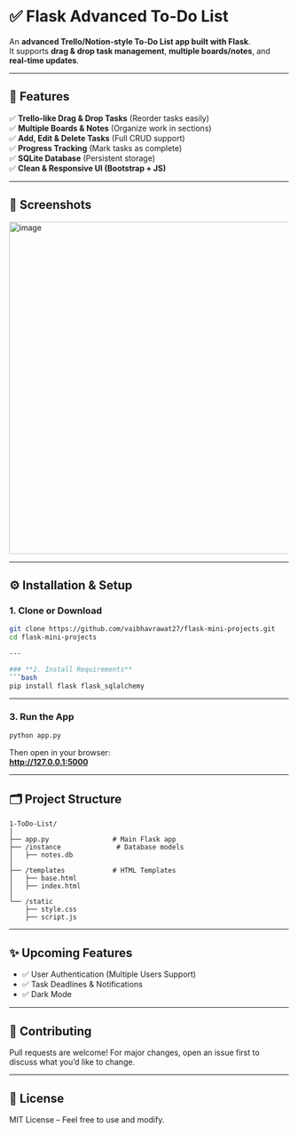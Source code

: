 # ✅ Flask Advanced To-Do List

An **advanced Trello/Notion-style To-Do List app built with Flask**.  
It supports **drag & drop task management**, **multiple boards/notes**, and **real-time updates**.

---

## 🚀 Features

✅ **Trello-like Drag & Drop Tasks** (Reorder tasks easily)  
✅ **Multiple Boards & Notes** (Organize work in sections)  
✅ **Add, Edit & Delete Tasks** (Full CRUD support)  
✅ **Progress Tracking** (Mark tasks as complete)  
✅ **SQLite Database** (Persistent storage)  
✅ **Clean & Responsive UI (Bootstrap + JS)**

---

## 📸 Screenshots

<img width="1365" height="598" alt="image" src="https://github.com/user-attachments/assets/d3124829-362b-4a19-852c-a05d976683e6" />

---

## ⚙️ Installation & Setup

### **1. Clone or Download**
```bash
git clone https://github.com/vaibhavrawat27/flask-mini-projects.git
cd flask-mini-projects

---

### **2. Install Requirements**
```bash
pip install flask flask_sqlalchemy
```

---

### **3. Run the App**
```bash
python app.py
```
Then open in your browser:  
**http://127.0.0.1:5000**

---

## 🗂 Project Structure

```
1-ToDo-List/
│
├── app.py                # Main Flask app
├── /instance              # Database models
│   ├── notes.db
│
├── /templates            # HTML Templates
│   ├── base.html
│   ├── index.html
│
└── /static
    ├── style.css
    ├── script.js
```

---

## ✨ Upcoming Features
- ✅ User Authentication (Multiple Users Support)  
- ✅ Task Deadlines & Notifications  
- ✅ Dark Mode  

---

## 🤝 Contributing
Pull requests are welcome! For major changes, open an issue first to discuss what you’d like to change.

---

## 📜 License
MIT License – Feel free to use and modify.
